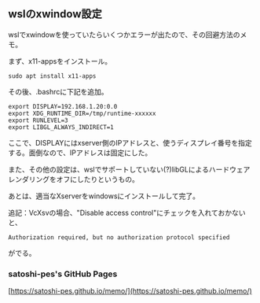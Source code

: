 ## wslのxwindow設定

wslでxwindowを使っていたらいくつかエラーが出たので、その回避方法のメモ。

まず、x11-appsをインストール。

	sudo apt install x11-apps

その後、.bashrcに下記を追加。

	export DISPLAY=192.168.1.20:0.0
	export XDG_RUNTIME_DIR=/tmp/runtime-xxxxxx
	export RUNLEVEL=3
	export LIBGL_ALWAYS_INDIRECT=1

ここで、DISPLAYにはxserver側のIPアドレスと、使うディスプレイ番号を指定する。面倒なので、IPアドレスは固定にした。

また、その他の設定は、wslでサポートしていない(?)libGLによるハードウェアレンダリングをオフにしたりというもの。

あとは、適当なXserverをwindowsにインストールして完了。

追記：VcXsvの場合、"Disable access control"にチェックを入れておかないと、  

	Authorization required, but no authorization protocol specified  

がでる。

### satoshi-pes's GitHub Pages
[https://satoshi-pes.github.io/memo/](https://satoshi-pes.github.io/memo/)
